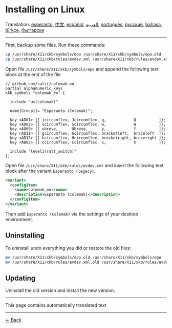 # Installing on Linux

Translation: [esperanto](LINUX.eo.md), [中文](LINUX.zh-CN.md), [español](LINUX.es.md), [العربية](LINUX.ar.md), [português](LINUX.pt.md), [русский](LINUX.ru.md), [bahasa](LINUX.id.md), [türkçe](LINUX.tr.md), [български](LINUX.bg.md)

---

First, backup some files. Run these commands:

```bash
cp /usr/share/X11/xkb/symbols/epo /usr/share/X11/xkb/symbols/epo.old
cp /usr/share/X11/xkb/rules/evdev.xml /usr/share/X11/xkb/rules/evdev.xml.old
```

Open file `/usr/share/X11/xkb/symbols/epo` and append the following text block at the end of the file

```
// github.com/salif/colemak-eo
partial alphanumeric_keys
xkb_symbols "colemak_eo" {

  include "us(colemak)"

  name[Group1]= "Esperanto (Colemak)";

  key <AD01> {[ jcircumflex, Jcircumflex, q,            Q          ]};
  key <AD02> {[ scircumflex, Scircumflex, w,            W          ]};
  key <AD09> {[ ubreve,      Ubreve,      y,            Y          ]};
  key <AD11> {[ gcircumflex, Gcircumflex, bracketleft,  braceleft  ]};
  key <AD12> {[ hcircumflex, Hcircumflex, bracketright, braceright ]};
  key <AB02> {[ ccircumflex, Ccircumflex, x,            X          ]};

  include "level3(ralt_switch)"
};
```

Open file `/usr/share/X11/xkb/rules/evdev.xml` and insert the following text block after the variant `Esperanto (legacy)`.

```xml
<variant>
  <configItem>
    <name>colemak_eo</name>
    <description>Esperanto (Colemak)</description>
  </configItem>
</variant>
```

Then add `Esperanto (Colemak)` via the settings of your desktop environment.

## Uninstalling

To uninstall undo everything you did or restore the old files:

```bash
mv /usr/share/X11/xkb/symbols/epo.old /usr/share/X11/xkb/symbols/epo
mv /usr/share/X11/xkb/rules/evdev.xml.old /usr/share/X11/xkb/rules/evdev.xml
```

## Updating

Uninstall the old version and install the new version.

---

This page contains automatically translated text

---

[← Back](./README.md)
